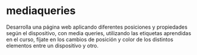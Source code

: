 # mediaqueries
Desarrolla una página web aplicando diferentes posiciones y propiedades según el dispositivo, con media queries, utilizando las etiquetas aprendidas en el curso, fíjate en los cambios de posición y color de los distintos elementos entre un dispositivo y otro.
